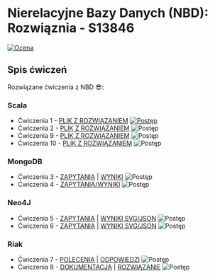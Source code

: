 # Nierelacyjne Bazy Danych (NBD): Rozwiąznia - S13846
[![Ocena](https://img.shields.io/badge/Ocena:-%3F%3F%3F-yellow)](#)


## Spis ćwiczeń  
 Rozwiązane ćwiczenia z NBD 😎:
### Scala
- Ćwiczenia 1  - [PLIK Z ROZWIĄZANIEM](https://github.com/wepiotrek/nbd-s13846/blob/master/src/Cwiczenia1.scala) [![Postęp](https://img.shields.io/badge/Zrobiono:-100%25-success)](#)
- Ćwiczenia 2 - [PLIK Z ROZWIĄZANIEM](https://github.com/wepiotrek/nbd-s13846/blob/master/src/Cwiczenia2.scala) ![Postęp](https://img.shields.io/badge/Zrobiono:-100%25-success)
- Ćwiczenia 9 - [PLIK Z ROZWIĄZANIEM](https://github.com/wepiotrek/nbd-s13846/blob/master/src/Cwiczenia9.scala) ![Postęp](https://img.shields.io/badge/Zrobiono:-100%25-success)
- Ćwiczenia 10 - [PLIK Z ROZWIĄZANIEM](https://github.com/wepiotrek/nbd-s13846/blob/master/src/Cwiczenia10.scala) ![Postęp](https://img.shields.io/badge/Zrobiono:-100%25-success)
### MongoDB
- Ćwiczenia 3 - [ZAPYTANIA](https://github.com/wepiotrek/nbd-s13846/tree/master/nbd-cw3) | [WYNIKI](https://github.com/wepiotrek/nbd-s13846/tree/master/nbd-cw3/wyniki) ![Postęp](https://img.shields.io/badge/Zrobiono:-100%25-success)
- Ćwiczenia 4 - [ZAPYTANIA/WYNIKI](https://github.com/wepiotrek/nbd-s13846/tree/master/nbd-cw4) ![Postęp](https://img.shields.io/badge/Zrobiono:-100%25-success)
### Neo4J
- Ćwiczenia 5 - [ZAPYTANIA](https://github.com/wepiotrek/nbd-s13846/blob/master/nbd-cw5/zapytania.txt) | [WYNIKI SVG/JSON](https://github.com/wepiotrek/nbd-s13846/tree/master/nbd-cw5) ![Postęp](https://img.shields.io/badge/Zrobiono:-100%25-success)
- Ćwiczenia 6 - [ZAPYTANIA](https://github.com/wepiotrek/nbd-s13846/blob/master/nbd-cw6/zapytania.txt) | [WYNIKI SVG/JSON](https://github.com/wepiotrek/nbd-s13846/tree/master/nbd-cw6) ![Postęp](https://img.shields.io/badge/Zrobiono:-100%25-success)
### Riak
- Ćwiczenia 7 - [POLECENIA](https://github.com/wepiotrek/nbd-s13846/blob/master/nbd-cw7/polecenia.txt) | [ODPOWIEDZI](https://github.com/wepiotrek/nbd-s13846/tree/master/nbd-cw7) ![Postęp](https://img.shields.io/badge/Zrobiono:-100%25-success)
- Ćwiczenia 8 - [DOKUMENTACJA](https://github.com/wepiotrek/nbd-s13846/blob/master/nbd-cw8/README.md) | [ROZWIĄZANIE](https://github.com/wepiotrek/nbd-s13846/blob/master/nbd-cw8/nbd8.py) ![Postęp](https://img.shields.io/badge/Zrobiono:-100%25-success)
